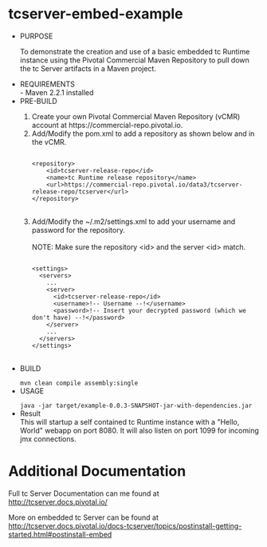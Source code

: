 tcserver-embed-example
======================
<ul>
<li> PURPOSE </li>

To demonstrate the creation and use of a basic embedded tc Runtime instance using the Pivotal Commercial Maven Repository to pull down the tc Server artifacts in a Maven project.

<li>REQUIREMENTS</li>
- Maven 2.2.1 installed

<li>PRE-BUILD</li>
<ol>
  <li> Create your own Pivotal Commercial Maven Repository (vCMR) account at https://commercial-repo.pivotal.io.</li>
  <li> Add/Modify the pom.xml to add a repository as shown below and in the vCMR.</li>
<pre>
<code>
&lt;repository&gt;
	&lt;id&gt;tcserver-release-repo&lt;/id&gt;
	&lt;name&gt;tc Runtime release repository&lt;/name&gt;
	&lt;url&gt;https://commercial-repo.pivotal.io/data3/tcserver-release-repo/tcserver&lt;/url&gt;
&lt;/repository&gt;
</code>
</pre>
  <li> Add/Modify the ~/.m2/settings.xml to add your username and password for the repository. </li>
<br>
NOTE: Make sure the repository &lt;id&gt; and the server &lt;id&gt; match.
<pre>
<code>
&lt;settings&gt;
  &lt;servers&gt;
  	...
    &lt;server&gt;
      &lt;id&gt;tcserver-release-repo&lt;/id&gt;
      &lt;username&gt;!-- Username --!&lt;/username&gt;
      &lt;password&gt;!-- Insert your decrypted password (which we don't have) --!&lt;/password&gt;
    &lt;/server&gt;
    ...
  &lt;/servers&gt;
&lt;/settings&gt;
</code>
</pre>
</ol>
</ul>
<ul>
  <li>BUILD</li>
<code>
mvn clean compile assembly:single
</code>
  <li>USAGE</li>
<code>
java -jar target/example-0.0.3-SNAPSHOT-jar-with-dependencies.jar 
</code>
  <li>Result</li>
This will startup a self contained tc Runtime instance with a "Hello, World" webapp on port 8080. It will also listen on port 1099 for incoming jmx connections.
</ul>

Additional Documentation
========================

Full tc Server Documentation can me found at http://tcserver.docs.pivotal.io/

More on embedded tc Server can be found at http://tcserver.docs.pivotal.io/docs-tcserver/topics/postinstall-getting-started.html#postinstall-embed
